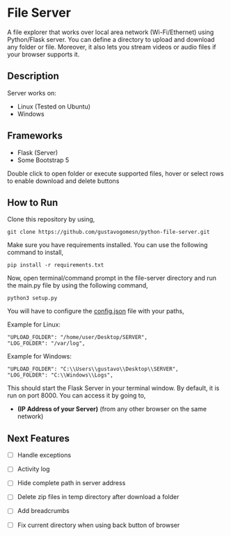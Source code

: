 # File Server # 

A file explorer that works over local area network (Wi-Fi/Ethernet) using Python/Flask server. You can define a directory to upload and download any folder or file. Moreover, it also lets you stream videos or audio files if your browser supports it.

**Description**
-
Server works on:
- Linux (Tested on Ubuntu)
- Windows

**Frameworks**
-
- Flask (Server)
- Some Bootstrap 5 

Double click to open folder or execute supported files, hover or select rows to enable download and delete buttons

**How to Run**
-
Clone this repository by using,
    
    git clone https://github.com/gustavogomesn/python-file-server.git

Make sure you have requirements installed. You can use the following command to install,

    pip install -r requirements.txt
    
Now, open terminal/command prompt in the file-server directory and run the main.py file by using the following command,

    python3 setup.py

You will have to configure the [config.json](config.json) file with your paths,

Example for Linux:

    "UPLOAD_FOLDER": "/home/user/Desktop/SERVER",
    "LOG_FOLDER": "/var/log",

Example for Windows:

    "UPLOAD_FOLDER": "C:\\Users\\gustavo\\Desktop\\SERVER",
    "LOG_FOLDER": "C:\\Windows\\Logs",


This should start the Flask Server in your terminal window. By default, it is run on port 8000. You can access it by going to,
- **(IP Address of your Server)** (from any other browser on the same network)

## Next Features ##

- [ ] Handle exceptions
- [ ] Activity log
- [ ] Hide complete path in server address
- [ ] Delete zip files in temp directory after download a folder
- [ ] Add breadcrumbs
- [ ] Fix current directory when using back button of browser


